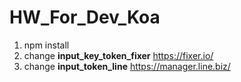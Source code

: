 # HW_For_Dev_Koa
1. npm install
2. change **input_key_token_fixer** https://fixer.io/
3. change **input_token_line** https://manager.line.biz/
